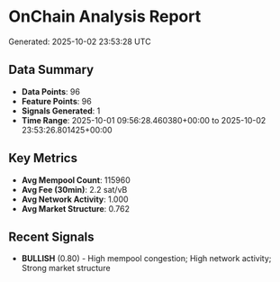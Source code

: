 # OnChain Analysis Report
Generated: 2025-10-02 23:53:28 UTC

## Data Summary
- **Data Points**: 96
- **Feature Points**: 96
- **Signals Generated**: 1
- **Time Range**: 2025-10-01 09:56:28.460380+00:00 to 2025-10-02 23:53:26.801425+00:00

## Key Metrics
- **Avg Mempool Count**: 115960
- **Avg Fee (30min)**: 2.2 sat/vB
- **Avg Network Activity**: 1.000
- **Avg Market Structure**: 0.762

## Recent Signals
- **BULLISH** (0.80) - High mempool congestion; High network activity; Strong market structure
